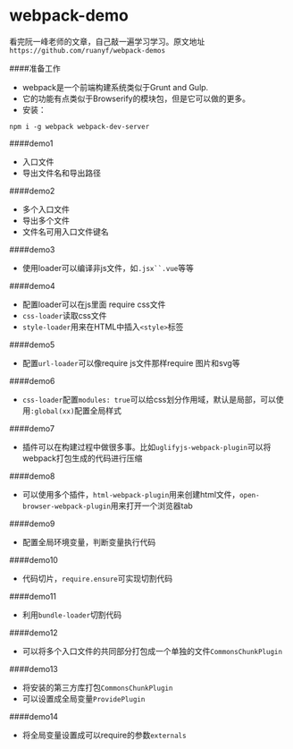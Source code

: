 # webpack-demo
看完阮一峰老师的文章，自己敲一遍学习学习。原文地址`https://github.com/ruanyf/webpack-demos`

####准备工作
- webpack是一个前端构建系统类似于Grunt and Gulp.
- 它的功能有点类似于Browserify的模块包，但是它可以做的更多。
- 安装：
```
npm i -g webpack webpack-dev-server
```

####demo1
- 入口文件
- 导出文件名和导出路径

####demo2
- 多个入口文件
- 导出多个文件
- 文件名可用入口文件键名

####demo3
- 使用loader可以编译非js文件，如`.jsx``.vue`等等

####demo4
- 配置loader可以在js里面 require css文件
- `css-loader`读取css文件
- `style-loader`用来在HTML中插入`<style>`标签

####demo5
- 配置`url-loader`可以像require js文件那样require 图片和svg等

####demo6
- `css-loader`配置`modules: true`可以给css划分作用域，默认是局部，可以使用`:global(xx)`配置全局样式

####demo7
- 插件可以在构建过程中做很多事。比如`uglifyjs-webpack-plugin`可以将webpack打包生成的代码进行压缩

####demo8
- 可以使用多个插件，`html-webpack-plugin`用来创建html文件，`open-browser-webpack-plugin`用来打开一个浏览器tab

####demo9
- 配置全局环境变量，判断变量执行代码

####demo10
- 代码切片，`require.ensure`可实现切割代码

####demo11
- 利用`bundle-loader`切割代码

####demo12
- 可以将多个入口文件的共同部分打包成一个单独的文件`CommonsChunkPlugin`

####demo13
- 将安装的第三方库打包`CommonsChunkPlugin`
- 可以设置成全局变量`ProvidePlugin`

####demo14
- 将全局变量设置成可以require的参数`externals`




